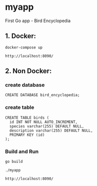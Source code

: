 # myapp

First Go app - Bird Encyclopedia

## 1. Docker:
```
docker-compose up

http://localhost:8090/
```

## 2. Non Docker:

### create database
```
CREATE DATABASE bird_encyclopedia;
```
### create table
```
CREATE TABLE birds (
  id INT NOT NULL AUTO_INCREMENT,
  species varchar(255) DEFAULT NULL,
  description varchar(255) DEFAULT NULL,
  PRIMARY KEY (id)
);
```
### Build and Run
```
go build

./myapp

http://localhost:8090/
```

